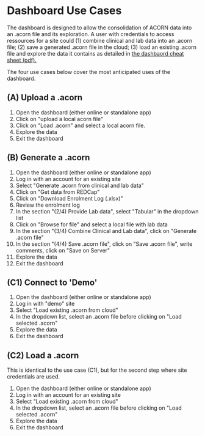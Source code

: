 # Dashboard Use Cases

The dashboard is designed to allow the consolidation of ACORN data into an .acorn file and its exploration. A user with credentials to access ressources for a site could (1) combine clinical and lab data into an .acorn file; (2) save a generated .acorn file in the cloud; (3) load an existing .acorn file and explore the data it contains as detailed in [the dashbaord cheat sheet (pdf).](pdf/ACORN2_dashboard_cheat_sheet.pdf)

The four use cases below cover the most anticipated uses of the dashboard.

## (A) Upload a .acorn

1. Open the dashboard (either online or standalone app)
2. Click on "upload a local acorn file"
3. Click on "Load .acorn" and select a local acorn file.
4. Explore the data
5. Exit the dashboard

## (B) Generate a .acorn

1. Open the dashboard (either online or standalone app)
2. Log in with an account for an existing site
3. Select "Generate .acorn from clinical and lab data"
4. Click on "Get data from REDCap"
5. Click on "Download Enrolment Log (.xlsx)"
6. Review the enrolment log
7. In the section "(2/4) Provide Lab data", select "Tabular" in the dropdown list
8. Click on "Browse for file" and select a local file with lab data
9. In the section "(3/4) Combine Clinical and Lab data", click on "Generate .acorn file"
10. In the section "(4/4) Save .acorn file", click on "Save .acorn file", write comments, click on "Save on Server" 
11. Explore the data
12. Exit the dashboard

## (C1) Connect to 'Demo'

1. Open the dashboard (either online or standalone app)
2. Log in with "demo" site
3. Select "Load existing .acorn from cloud"
4. In the dropdown list, select an .acorn file before clicking on "Load selected .acorn"
4. Explore the data
5. Exit the dashboard

## (C2) Load a .acorn

This is identical to the use case (C1), but for the second step where site credentials are used.

1. Open the dashboard (either online or standalone app)
2. Log in with an account for an existing site
3. Select "Load existing .acorn from cloud"
4. In the dropdown list, select an .acorn file before clicking on "Load selected .acorn"
4. Explore the data
5. Exit the dashboard